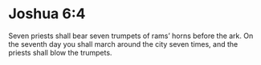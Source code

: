 # Joshua 6:4

Seven priests shall bear seven trumpets of rams’ horns before the ark. On the seventh day you shall march around the city seven times, and the priests shall blow the trumpets.
